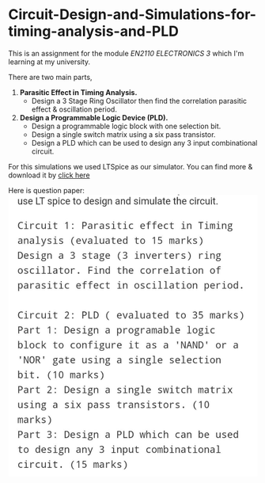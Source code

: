 # Circuit-Design-and-Simulations-for-timing-analysis-and-PLD
This is an assignment for the module _EN2110 ELECTRONICS 3_ which I'm learning at my university.

There are two main parts,
1. __Parasitic Effect in Timing Analysis.__
   - Design a 3 Stage Ring Oscillator then find the correlation parasitic effect & oscillation period.
2. __Design a Programmable Logic Device (PLD).__
   - Design a programmable logic block with one selection bit.
   - Design a single switch matrix using a six pass transistor.
   - Design a PLD which can be used to design any 3 input combinational circuit.

For this simulations we used LTSpice as our simulator. You can find more & download it by [click here](https://www.analog.com/en/design-center/design-tools-and-calculators/ltspice-simulator.html)

Here is question paper: 
![alt text](https://github.com/AvishkaSandeepa/Circuit-Design-and-Simulations-for-timing-analysis-and-PLD/blob/main/Assignment.jpeg "Logo Title Text 1")
